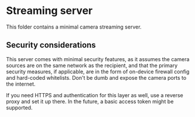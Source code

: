 # Streaming server
This folder contains a minimal camera streaming server.

## Security considerations

This server comes with minimal security features, as it assumes the camera sources are on the same network as the recipient, and that the primary security measures, if applicable, are in the form of on-device firewall config and hard-coded whitelists. Don't be dumb and expose the camera ports to the internet.

If you need HTTPS and authentication for this layer as well, use a reverse proxy and set it up there. In the future, a basic access token might be supported.
